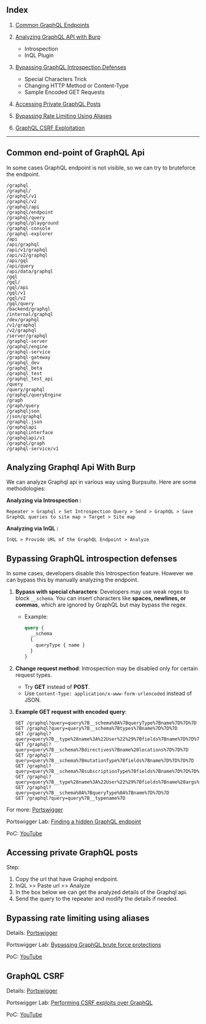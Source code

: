 ## Index

1. [Common GraphQL Endpoints](#common-end-point-of-graphql-api)
2. [Analyzing GraphQL API with Burp](#analyzing-graphql-api-with-burp)

   * Introspection
   * InQL Plugin
3. [Bypassing GraphQL Introspection Defenses](#bypassing-graphql-introspection-defenses)

   * Special Characters Trick
   * Changing HTTP Method or Content-Type
   * Sample Encoded GET Requests
4. [Accessing Private GraphQL Posts](#accessing-private-graphql-posts)
5. [Bypassing Rate Limiting Using Aliases](#bypassing-rate-limiting-using-aliases)
6. [GraphQL CSRF Exploitation](#graphql-csrf)

---

## Common end-point of GraphQL Api

In some cases GraphQL endpoint is not visible, so we can try to bruteforce the endpoint.
```
/graphql
/graphql/
/graphql/v1
/graphql/v2
/graphql/api
/graphql/endpoint
/graphql/query
/graphql/playground
/graphql-console
/graphql-explorer
/api
/api/graphql
/api/v1/graphql
/api/v2/graphql
/api/gql
/api/query
/api/data/graphql
/gql
/gql/
/gql/api
/gql/v1
/gql/v2
/gql/query
/backend/graphql
/internal/graphql
/dev/graphql
/v1/graphql
/v2/graphql
/server/graphql
/graphql-server
/graphql/engine
/graphql-service
/graphql-gateway
/graphql_dev
/graphql_beta
/graphql_test
/graphql_test_api
/query
/query/graphql
/graphql/queryEngine
/graph
/graph/query
/graphqljson
/json/graphql
/graphql.json
/graphqlapi
/graphqlinterface
/graphqlapi/v1
/graphql/graph
/graphql-service/v1
```

## Analyzing Graphql Api With Burp

We can analyze Graphql api in various way using Burpsuite. Here are some methodologies:

**Analyzing via Introspection :**

`Repeater > Graphql > Set Introspection Query > Send > GraphQL > Save GraphQL queries to site map > Target > Site map` 

**Analyzing via InQL :**

`InQL > Provide URL of the GraphQL Endpoint > Analyze`

## Bypassing GraphQL introspection defenses

In some cases, developers disable this Introspection feature. However we can bypass this by manually analyzing the endpoint.

1. **Bypass with special characters**:
   Developers may use weak regex to block `__schema`. You can insert characters like **spaces, newlines, or commas**, which are ignored by GraphQL but may bypass the regex.

   * Example:

     ```graphql
     query {
       __schema
       {
         queryType { name }
       }
     }
     ```

2. **Change request method**:
   Introspection may be disabled only for certain request types.

   * Try **GET** instead of **POST**.
   * Use `Content-Type: application/x-www-form-urlencoded` instead of JSON.

3. **Example GET request with encoded query**:

   ```
   GET /graphql?query=query%7B__schema%0A%7BqueryType%7Bname%7D%7D%7D
   GET /graphql?query=query%7B__schema%7Btypes%7Bname%7D%7D%7D
   GET /graphql?query=query%7B__type%28name%3A%22User%22%29%7Bfields%7Bname%7D%7D%7D
   GET /graphql?query=query%7B__schema%7Bdirectives%7Bname%20locations%7D%7D%7D
   GET /graphql?query=query%7B__schema%7BmutationType%7Bfields%7Bname%7D%7D%7D%7D
   GET /graphql?query=query%7B__schema%7BsubscriptionType%7Bfields%7Bname%7D%7D%7D%7D
   GET /graphql?query=query%7B__type%28name%3A%22User%22%29%7Bfields%7Bname%20args%7Bname%20type%7Bname%20kind%7D%7D%7D%7D%7D
   GET /graphql?query=query%7B__schema%0A%7BqueryType%0A%7Bname%7D%7D%7D
   GET /graphql?query=query%7B__typename%7D
   ```
For more: [Portswigger](https://portswigger.net/web-security/graphql#bypassing-graphql-introspection-defenses)

Portswigger Lab: [Finding a hidden GraphQL endpoint](https://portswigger.net/web-security/graphql/lab-graphql-find-the-endpoint)

PoC: [YouTube](https://youtu.be/RBKU4s0-Gd0?si=a92s8NIBi2z0DmUj)

## Accessing private GraphQL posts

Step:
  1. Copy the url that have Graphql endpoint.
  2. InQL >> Paste url >> Analyze
  3. In the box below we can get the analyzed details of the Graphql api.
  4. Send the query to the repeater and modify the details if needed. 
  
## Bypassing rate limiting using aliases

Details: [Portswigger](https://portswigger.net/web-security/graphql#bypassing-rate-limiting-using-aliases)

Portswigger Lab: [Bypassing GraphQL brute force protections](https://portswigger.net/web-security/graphql/lab-graphql-brute-force-protection-bypass)

PoC: [YouTube](https://www.youtube.com/watch?v=sKWah9eqWR4)

## GraphQL CSRF

Details: [Portswigger](https://portswigger.net/web-security/graphql#bypassing-rate-limiting-using-aliases)

Portswigger Lab: [Performing CSRF exploits over GraphQL](https://portswigger.net/web-security/graphql/lab-graphql-csrf-via-graphql-api)

PoC: [YouTube](https://www.youtube.com/watch?v=FVW2ZRNAyw8)
